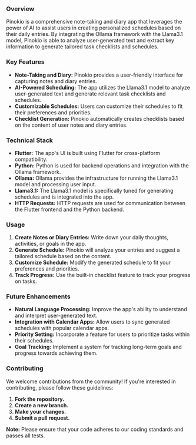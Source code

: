 ### **Overview**

Pinokio is a comprehensive note-taking and diary app that leverages the power of AI to assist users in creating personalized schedules based on their daily entries. By integrating the Ollama framework with the Llama3.1 model, Pinokio is able to analyze user-generated text and extract key information to generate tailored task checklists and schedules.

### **Key Features**

* **Note-Taking and Diary:** Pinokio provides a user-friendly interface for capturing notes and diary entries.
* **AI-Powered Scheduling:** The app utilizes the Llama3.1 model to analyze user-generated text and generate relevant task checklists and schedules.
* **Customizable Schedules:** Users can customize their schedules to fit their preferences and priorities.
* **Checklist Generation:** Pinokio automatically creates checklists based on the content of user notes and diary entries.

### **Technical Stack**

* **Flutter:** The app's UI is built using Flutter for cross-platform compatibility.
* **Python:** Python is used for backend operations and integration with the Ollama framework.
* **Ollama:** Ollama provides the infrastructure for running the Llama3.1 model and processing user input.
* **Llama3.1:** The Llama3.1 model is specifically tuned for generating schedules and is integrated into the app.
* **HTTP Requests:** HTTP requests are used for communication between the Flutter frontend and the Python backend.

### **Usage**

1. **Create Notes or Diary Entries:** Write down your daily thoughts, activities, or goals in the app.
2. **Generate Schedule:** Pinokio will analyze your entries and suggest a tailored schedule based on the content.
3. **Customize Schedule:** Modify the generated schedule to fit your preferences and priorities.
4. **Track Progress:** Use the built-in checklist feature to track your progress on tasks.

### **Future Enhancements**

* **Natural Language Processing:** Improve the app's ability to understand and interpret user-generated text.
* **Integration with Calendar Apps:** Allow users to sync generated schedules with popular calendar apps.
* **Priority Setting:** Incorporate a feature for users to prioritize tasks within their schedules.
* **Goal Tracking:** Implement a system for tracking long-term goals and progress towards achieving them.

### **Contributing**

We welcome contributions from the community! If you're interested in contributing, please follow these guidelines:

1. **Fork the repository.**
2. **Create a new branch.**
3. **Make your changes.**
4. **Submit a pull request.**

**Note:** Please ensure that your code adheres to our coding standards and passes all tests.
